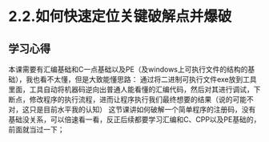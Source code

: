 # 2.2.如何快速定位关键破解点并爆破

## 学习心得
本课需要有汇编基础和C一点基础以及PE（及windows上可执行文件的结构的基础），我也看不太懂，但是大致能懂思路：
通过将二进制可执行文件exe放到工具里面，工具自动将机器码逆向出普通人能看懂的汇编代码，然后对其进行调试，下断点，修改程序的执行流程，进而让程序执行我们最终想要的结果（说的可能不对，这只是目前水平我的认知）
这节课讲如何破解一个简单程序的注册码，没有基础没关系，可以倍速看一看，反正后续都要学习汇编和C、CPP以及PE基础的，前面就当过一下；
